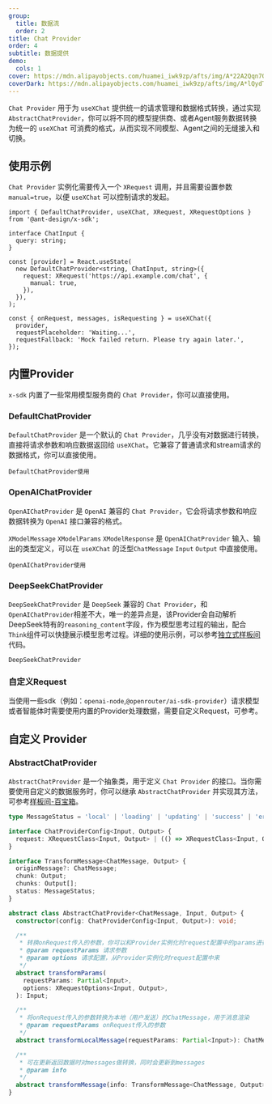 ```yaml
---
group:
  title: 数据流
  order: 2
title: Chat Provider
order: 4
subtitle: 数据提供
demo:
  cols: 1
cover: https://mdn.alipayobjects.com/huamei_iwk9zp/afts/img/A*22A2Qqn7OrEAAAAAAAAAAAAADgCCAQ/original
coverDark: https://mdn.alipayobjects.com/huamei_iwk9zp/afts/img/A*lQydTrtLz9YAAAAAAAAAAAAADgCCAQ/original
---
```


`Chat Provider` 用于为 `useXChat` 提供统一的请求管理和数据格式转换，通过实现`AbstractChatProvider`，你可以将不同的模型提供商、或者Agent服务数据转换为统一的 `useXChat` 可消费的格式，从而实现不同模型、Agent之间的无缝接入和切换。

## 使用示例

`Chat Provider` 实例化需要传入一个 `XRequest` 调用，并且需要设置参数 `manual=true`，以便 `useXChat` 可以控制请求的发起。

```tsx | pure
import { DefaultChatProvider, useXChat, XRequest, XRequestOptions } from '@ant-design/x-sdk';

interface ChatInput {
  query: string;
}

const [provider] = React.useState(
  new DefaultChatProvider<string, ChatInput, string>({
    request: XRequest('https://api.example.com/chat', {
      manual: true,
    }),
  }),
);

const { onRequest, messages, isRequesting } = useXChat({
  provider,
  requestPlaceholder: 'Waiting...',
  requestFallback: 'Mock failed return. Please try again later.',
});
```

## 内置Provider

`x-sdk` 内置了一些常用模型服务商的 `Chat Provider`，你可以直接使用。

### DefaultChatProvider

`DefaultChatProvider` 是一个默认的 `Chat Provider`，几乎没有对数据进行转换，直接将请求参数和响应数据返回给 `useXChat`。它兼容了普通请求和stream请求的数据格式，你可以直接使用。

<code src="./demos/x-chat/basic.tsx">DefaultChatProvider使用</code>

### OpenAIChatProvider

`OpenAIChatProvider` 是 `OpenAI` 兼容的 `Chat Provider`，它会将请求参数和响应数据转换为 `OpenAI` 接口兼容的格式。

`XModelMessage` `XModelParams` `XModelResponse` 是 `OpenAIChatProvider` 输入、输出的类型定义，可以在 `useXChat` 的泛型`ChatMessage` `Input` `Output` 中直接使用。

<code src="./demos/x-chat/model.tsx">OpenAIChatProvider使用</code>

### DeepSeekChatProvider

`DeepSeekChatProvider` 是 `DeepSeek` 兼容的 `Chat Provider`，和`OpenAIChatProvider`相差不大，唯一的差异点是，该Provider会自动解析DeepSeek特有的`reasoning_content`字段，作为模型思考过程的输出，配合`Think`组件可以快捷展示模型思考过程。详细的使用示例，可以参考[独立式样板间](https://x.ant.design/docs/playground/independent-cn)代码。

<code src="./demos/x-chat/deepSeek.tsx">DeepSeekChatProvider</code>

### 自定义Request

当使用一些sdk（例如：`openai-node`,`@openrouter/ai-sdk-provider`）请求模型或者智能体时需要使用内置的Provider处理数据，需要自定义Request，可参考。

<code src="../react/demo/openai-node.tsx" title="接入 openai" description="此示例仅展示使用X SDK接入 openai 的逻辑参考，并未对模型数据进行处理，需填写正确的apiKey再进行数据调试"></code>

## 自定义 Provider

### AbstractChatProvider

`AbstractChatProvider` 是一个抽象类，用于定义 `Chat Provider` 的接口。当你需要使用自定义的数据服务时，你可以继承 `AbstractChatProvider` 并实现其方法，可参考[样板间-百宝箱](/docs/playground/agent-tbox-cn)。

```ts
type MessageStatus = 'local' | 'loading' | 'updating' | 'success' | 'error';

interface ChatProviderConfig<Input, Output> {
  request: XRequestClass<Input, Output> | (() => XRequestClass<Input, Output>);
}

interface TransformMessage<ChatMessage, Output> {
  originMessage?: ChatMessage;
  chunk: Output;
  chunks: Output[];
  status: MessageStatus;
}

abstract class AbstractChatProvider<ChatMessage, Input, Output> {
  constructor(config: ChatProviderConfig<Input, Output>): void;

  /**
   * 转换onRequest传入的参数，你可以和Provider实例化时request配置中的params进行合并或者额外处理
   * @param requestParams 请求参数
   * @param options 请求配置，从Provider实例化时request配置中来
   */
  abstract transformParams(
    requestParams: Partial<Input>,
    options: XRequestOptions<Input, Output>,
  ): Input;

  /**
   * 将onRequest传入的参数转换为本地（用户发送）的ChatMessage，用于消息渲染
   * @param requestParams onRequest传入的参数
   */
  abstract transformLocalMessage(requestParams: Partial<Input>): ChatMessage;

  /**
   * 可在更新返回数据时对messages做转换，同时会更新到messages
   * @param info
   */
  abstract transformMessage(info: TransformMessage<ChatMessage, Output>): ChatMessage;
}
```
